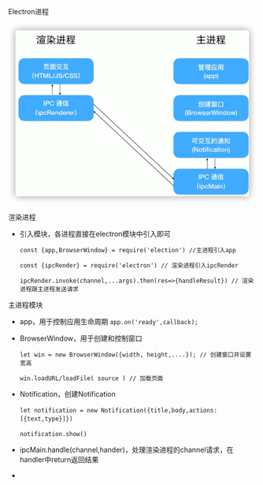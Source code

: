 Electron进程

![image-20210817100801532](img/image-20210817100801532.png)



渲染进程

- 引入模块，各进程直接在electron模块中引入即可

  `const {app,BrowserWindow} = require('election') //主进程引入app`

  `const {ipcRender} = require('electron') // 渲染进程引入ipcRender`

  `ipcRender.invoke(channel,...args).then(res=>{handleResult}) // 渲染进程跟主进程发送请求`



主进程模块

- app，用于控制应用生命周期 `app.on('ready',callback);`

- BrowserWindow，用于创建和控制窗口

  `let win = new BrowserWindow({width, height,....}); // 创建窗口并设置宽高`

  `win.loadURL/loadFile( source ) // 加载页面`

- Notification，创建Notification

  `let notification = new Notification({title,body,actions:[{text,type}]})`

  `notification.show()`

- ipcMain.handle(channel,hander)，处理渲染进程的channel请求，在handler中return返回结果

- 